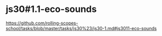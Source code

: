 # js30#1.1-eco-sounds

https://github.com/rolling-scopes-school/tasks/blob/master/tasks/js30%23/js30-1.md#js3011-eco-sounds
